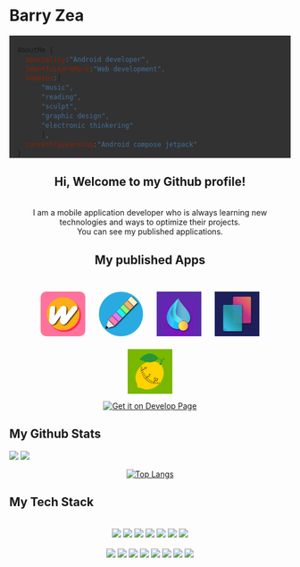# Barry Zea
<div style="background-color: rgb(50, 50, 50);">

```js script
 
  AboutMe {
    speciality:"Android developer",
    iWantToLearnMore:"Web development",
    hobbies:[
        "music",
        "reading",
        "sculpt",
        "graphic design",
        "electronic thinkering"
        ],
    currentlyLearning:"Android compose jetpack"
  }
 ```
</div>
<div align="center">
<h2> Hi, Welcome to my Github profile!</h2>
<br />
I am a mobile application developer who is always learning new technologies and ways to optimize their projects.
<br />
  You can see my published applications.
<br/>
 
  
<p align="left"> <h2>My published Apps</h2><p/>
<br/>
<a href="https://play.google.com/store/apps/details?id=com.barryzea.wallhaven&hl=es&gl=US">
<img src="https://github.com/hall9zeha/WallNice-Wallpapers/blob/main/Resources/wallnice_icon.png" 
     width="80" hspace="10" vspace="10" style="border-radius: 10px 10px 10px 10px"></a>
<a href="https://play.google.com/store/apps/details?id=com.BarryZea.XamiNote&hl=es&gl=US">
<img src="https://github.com/hall9zeha/XamiNote/blob/main/Resources/playstore_icon_xami_redondo.png" 
     width="80" hspace="10" vspace="10"></a>
<a href="https://play.google.com/store/apps/details?id=com.barryzea.appweather">
<img src="https://github.com/hall9zeha/NimboWeather/blob/main/Resources/nimboWeather_icon_playStore.png" 
     width="80" hspace="10" vspace="10"></a>
<a href="https://play.google.com/store/apps/details?id=com.barryzea.unsplashapp">
<img src="https://github.com/hall9zeha/UnsplashAndWallhaven-Wallpapers/blob/main/Resources/wallpapers_icon.png" 
     width="80" height="80" hspace="10" vspace="10"></a>
<a href="https://play.google.com/store/apps/details?id=com.barryzeha.pomodoroapp">
<img src= "https://github.com/hall9zeha/PomodoroApp/blob/main/InKotlin/app/src/main/ic_launcher-playstore.png"
     width="80" height="80" hspace="10" vspace="10"></a>
     
<br/>
<a href="https://play.google.com/store/apps/dev?id=5950688758359102854">
    <img alt="Get it on Develop Page"
        height="80"
        src="https://play.google.com/intl/en_us/badges/images/generic/en_badge_web_generic.png" />
</a> 


<br />

<div align="left">

## My Github Stats
  <p>
<img src="https://github-readme-stats.vercel.app/api?username=hall9zeha&include_all_commits=true&show_icons=true&theme=merko&">
<img src="https://nirzak-streak-stats.vercel.app/?user=hall9zeha&theme=dark"  width="49.3%">
 </p>

</div>
<div align="center">

[![Top Langs](https://github-readme-stats.vercel.app/api/top-langs?username=hall9zeha&layout=compact&theme=radical&langs_count=20)](https://github.com/anuraghazra/github-readme-stats)
</div>



</div>

## My Tech Stack
<br />
<div align="center">
<a href="https://developer.android.com/kotlin" margin="20">
<img src="https://img.shields.io/badge/kotlin-%237F52FF.svg?style=for-the-badge&logo=kotlin&logoColor=white" 
     height="40" margin="15px" ></a>
<a href="https://docs.oracle.com/en/java/" margin="20">   
<img src="https://img.shields.io/badge/java-%23ED8B00.svg?style=for-the-badge&logo=openjdk&logoColor=white" 
     height="40" margin="15px"></a>
<a href="https://docs.microsoft.com/en-us/dotnet/csharp/tour-of-csharp/" margin="20">
<img src="https://img.shields.io/badge/c%23-%23239120.svg?style=for-the-badge&logo=csharp&logoColor=white" 
    height="40" margin="15px"></a>
<a href="https://developer.mozilla.org/en-US/docs/Web/JavaScript" margin="20">
<img src="https://img.shields.io/badge/javascript-%23323330.svg?style=for-the-badge&logo=javascript&logoColor=%23F7DF1E"
     height="40" margin="15px"></a>
<a href="https://firebase.google.com" margin="20">
<img src="https://img.shields.io/badge/firebase-a08021?style=for-the-badge&logo=firebase&logoColor=ffcd34" 
     height="40" margin="15px"></a>
  <a href="https://git-scm.com/" margin="20">
<img src="https://img.shields.io/badge/git-%23F05033.svg?style=for-the-badge&logo=git&logoColor=white" 
     height="40" margin="15px"></a>
    <a href="https://www.mongodb.com/docs/" margin="20">
<img src="https://img.shields.io/badge/MongoDB-%234ea94b.svg?style=for-the-badge&logo=mongodb&logoColor=white" 
     height="40" margin="15px"></a>
 <br />
 <br />
 <a href="https://developer.android.com/" margin="20">
<img src="https://img.shields.io/badge/Android-3DDC84?style=for-the-badge&logo=android&logoColor=white" 
    height="40" margin="15px"></a>
<a href="https://www.python.org/" margin="20">
<img src="https://img.shields.io/badge/python-3670A0?style=for-the-badge&logo=python&logoColor=ffdd54" 
     height="40" margin="15px"></a>
<a href="https://developer.mozilla.org/en-US/docs/Web/CSS" margin="20">
<img src="https://img.shields.io/badge/css3-%231572B6.svg?style=for-the-badge&logo=css3&logoColor=white" 
     height="40" margin="15px"></a>
<a href="https://developer.mozilla.org/en-US/docs/Web/HTML" margin="20">
<img src="https://img.shields.io/badge/html5-%23E34F26.svg?style=for-the-badge&logo=html5&logoColor=white" 
     height="40" margin="15px"></a>
<a href="https://es.react.dev/" margin="20">
<img src="https://img.shields.io/badge/React-20232A?style=for-the-badge&logo=react&logoColor=61DAFB" 
     height="40" margin="15px"></a>

<a href="https://dart.dev/" margin="20">
<img src="https://img.shields.io/badge/dart-%230175C2.svg?style=for-the-badge&logo=dart&logoColor=white" 
     height="40" margin="15px"></a>
<a href="https://www.linuxfoundation.org/" margin="20">
<img src="https://img.shields.io/badge/Linux-FCC624?style=for-the-badge&logo=linux&logoColor=black" 
     height="40" margin="15px"></a>
<a href="https://www.adobe.com/la/products/illustrator.html" margin="20">
<img src="https://img.shields.io/badge/Adobe%20Illustrator-FF9A00?style=for-the-badge&logo=adobe%20illustrator&logoColor=white" 
     height="40" margin="15px"></a>
<br />
<br />
</div>




